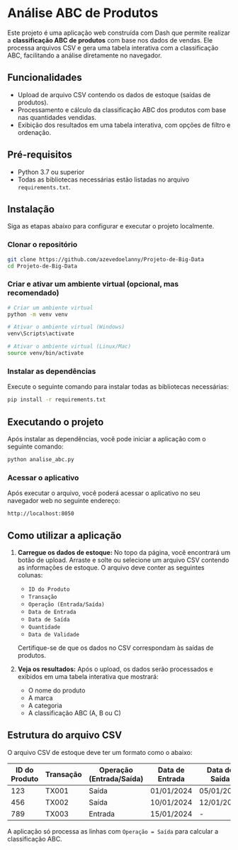 
# Análise ABC de Produtos

Este projeto é uma aplicação web construída com Dash que permite realizar a **classificação ABC de produtos** com base nos dados de vendas. Ele processa arquivos CSV e gera uma tabela interativa com a classificação ABC, facilitando a análise diretamente no navegador.

## Funcionalidades

- Upload de arquivo CSV contendo os dados de estoque (saídas de produtos).
- Processamento e cálculo da classificação ABC dos produtos com base nas quantidades vendidas.
- Exibição dos resultados em uma tabela interativa, com opções de filtro e ordenação.

## Pré-requisitos

- Python 3.7 ou superior
- Todas as bibliotecas necessárias estão listadas no arquivo `requirements.txt`.

## Instalação

Siga as etapas abaixo para configurar e executar o projeto localmente.

### Clonar o repositório

```bash
git clone https://github.com/azevedoelanny/Projeto-de-Big-Data
cd Projeto-de-Big-Data
```

### Criar e ativar um ambiente virtual (opcional, mas recomendado)

```bash
# Criar um ambiente virtual
python -m venv venv

# Ativar o ambiente virtual (Windows)
venv\Scripts\activate

# Ativar o ambiente virtual (Linux/Mac)
source venv/bin/activate
```

### Instalar as dependências

Execute o seguinte comando para instalar todas as bibliotecas necessárias:

```bash
pip install -r requirements.txt
```

## Executando o projeto

Após instalar as dependências, você pode iniciar a aplicação com o seguinte comando:

```bash
python analise_abc.py
```

### Acessar o aplicativo

Após executar o arquivo, você poderá acessar o aplicativo no seu navegador web no seguinte endereço:

```
http://localhost:8050
```

## Como utilizar a aplicação

1. **Carregue os dados de estoque:** No topo da página, você encontrará um botão de upload. Arraste e solte ou selecione um arquivo CSV contendo as informações de estoque. O arquivo deve conter as seguintes colunas:
   - `ID do Produto`
   - `Transação`
   - `Operação (Entrada/Saída)`
   - `Data de Entrada`
   - `Data de Saída`
   - `Quantidade`
   - `Data de Validade`
   
   Certifique-se de que os dados no CSV correspondam às saídas de produtos.

2. **Veja os resultados:** Após o upload, os dados serão processados e exibidos em uma tabela interativa que mostrará:
   - O nome do produto
   - A marca
   - A categoria
   - A classificação ABC (A, B ou C)

## Estrutura do arquivo CSV

O arquivo CSV de estoque deve ter um formato como o abaixo:

| ID do Produto | Transação | Operação (Entrada/Saída) | Data de Entrada | Data de Saída | Quantidade | Data de Validade |
|---------------|-----------|--------------------------|-----------------|--------------|------------|------------------|
| 123           | TX001     | Saída                    | 01/01/2024      | 05/01/2024   | 50         | 01/01/2025       |
| 456           | TX002     | Saída                    | 10/01/2024      | 12/01/2024   | 20         | 01/01/2025       |
| 789           | TX003     | Entrada                  | 15/01/2024      | -            | 10         | 01/02/2025       |

A aplicação só processa as linhas com `Operação = Saída` para calcular a classificação ABC.